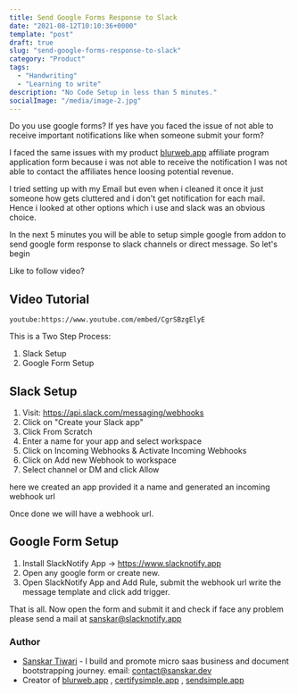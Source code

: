 ```yaml
---
title: Send Google Forms Response to Slack
date: "2021-08-12T10:10:36+0000"
template: "post"
draft: true
slug: "send-google-forms-response-to-slack"
category: "Product"
tags:
  - "Handwriting"
  - "Learning to write"
description: "No Code Setup in less than 5 minutes."
socialImage: "/media/image-2.jpg"
---
```


Do you use google forms? If yes have you faced the issue of not able to receive important notifications like when someone submit your form?

I faced the same issues with my product [blurweb.app](https://blurweb.app) affiliate program application form because i was not able to receive the notification I was not able to contact the affiliates hence loosing potential revenue.

I tried setting up with my Email but even when i cleaned it once it just someone how gets cluttered and i don't get notification for each mail. Hence i looked at other options which i use and slack was an obvious choice.

In the next 5 minutes you will be able to setup simple google from addon to send google form response to slack channels or direct message. So let's begin

Like to follow video?

## Video Tutorial

`youtube:https://www.youtube.com/embed/CgrSBzgElyE`

This is a Two Step Process:

1. Slack Setup
2. Google Form Setup

## Slack Setup

1. Visit: https://api.slack.com/messaging/webhooks
2. Click on "Create your Slack app"
3. Click From Scratch
4. Enter a name for your app and select workspace
5. Click on Incoming Webhooks & Activate Incoming Webhooks
6. Click on Add new Webhook to workspace
7. Select channel or DM and click Allow

here we created an app provided it a name and generated an incoming webhook url

Once done we will have a webhook url.

## Google Form Setup

1. Install SlackNotify App → https://www.slacknotify.app
2. Open any google form or create new.
3. Open SlackNotify App and Add Rule, submit the webhook url write the message template and click add trigger.

That is all. Now open the form and submit it and check if face any problem please send a mail at sanskar@slacknotify.app

### Author

- [Sanskar Tiwari](https://www.sanskar.dev) - I build and promote micro saas business and document bootstrapping journey. email: contact@sanskar.dev
- Creator of [blurweb.app](https://blurweb.app) , [certifysimple.app](https://www.certifysimple.app) , [sendsimple.app](https://www.sendsimple.app)
